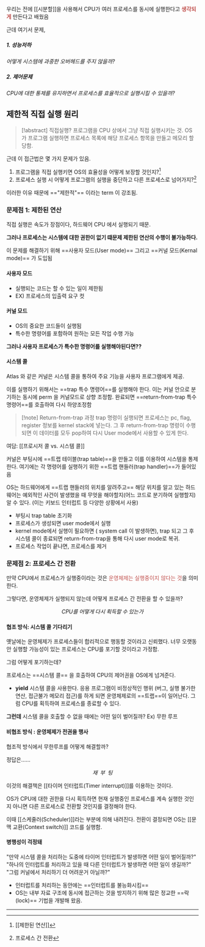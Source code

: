 
우리는 전에 [[시분할]]을 사용해서 CPU가 여러 프로세스를 동시에 실행한다고 **<font color="#c0504d">생각되게</font>** 만든다고 배웠음

근데 여기서 문제,

##### 1. 성능저하
*어떻게 시스템에 과중한 오버헤드를 주지 않을까?*
##### 2. 제어문제
*CPU에 대한 통제를 유지하면서 프로세스를 효율적으로 실행시킬 수 있을까?*

## 제한적 직접 실행 원리

> [!abstract] 직접실행?
> 프로그램을 CPU 상에서 그냥 직접 실행시키는 것.
> OS 가 프로그램 실행하면 프로세스 목록에 해당 프로세스 항목을 만들고 메모리 할당함.

근데 이 접근법은 몇 가지 문제가 있음.
1. 프로그램을 직접 실행키면 OS의 효율성을 어떻게 보장할 것인지?[^1]
2. 프로세스 실행 시 어떻게 프로그램의 실행을 중단하고 다른 프로세스로 넘어가지?[^2]

이러한 이유 때문에 =="제한적"== 이라는 term 이 강조됨.

### 문제점 1: 제한된 연산

직접 실행은 속도가 장점이다, 하드웨어 CPU 에서 실행되기 때문.

**그러나 프로세스는 시스템에 대한 권한이 없기 떄문제 제한된 연산의 수행이 불가능하다.**

이 문제를 해결하기 위해 ==사용자 모드(User mode)== 그리고 ==커널 모드(Kernal mode)== 가 도입됨

#### 사용자 모드
- 실행되는 코드는 할 수 있는 일이 제한됨
- EX) 프로세스의 입출력 요구 컷

#### 커널 모드
- OS의 중요한 코드들이 실행됨
- 특수한 명령어를 포함하여 원하는 모든 작업 수행 가능

**그러나 사용자 프로세스가 특수한 명령어를 실행해야된다면??**

#### 시스템 콜
Atlas 와 같은 커널은 시스템 콜을 통하여 주요 기능을 사용자 프로그램에게 제공.

이를 실행하기 위해서는 ==trap 특수 명령어==를 실행해야 한다.
이는 커널 안으로 분기하는 동시에 perm 을 커널모드로 상향 조정함.
완료되면 ==return-from-trap 특수 명령어==를 호출하여 다시 하양조정함

> [!note] Return-from-trap 과정
> trap 명령이 실행되면 프로세스는 pc, flag, register 정보를 kernel stack에 넣는다.
> 그 후 return-from-trap 명령이 수행되면 이 데이터를 모두 pop하여 다시 User mode에서 사용할 수 있게 한다.

여담: [[프로시저 콜 vs. 시스템 콜]]

커널은 부팅시에 ==트랩 테이블(trap table)==을 만들고 이를 이용하여 시스템을 통제한다.
여기에는 각 명령어를 실행하기 위한 ==트랩 핸들러(trap handler)==가 들어있음

OS는 하드웨어에게 ==트랩 핸들러의 위치를 알려주고== 해당 위치를 알고 있는 하드웨어는 예외적인 사건이 발생했을 때 무엇을 해야할지(어느 코드로 분기하여 실행할지) 알 수 있다.
(이는 키보드 인터럽트 등 다양한 상황에서 사용)

- 부팅시 trap table 초기화
- 프로세스가 생성되면 user mode에서 실행
- kernel mode에서 실행이 필요하면 ( system call 이 발생하면), trap 되고 그 후 시스템 콜이 종료되면 return-from-trap을 통해 다시 user mode로 복귀.
- 프로세스 작업이 끝나면, 프로세스를 제거

### 문제점 2: 프로세스 간 전환

만약 CPU에서 프로세스가 실행중이라는 것은 <font color="#c0504d">운영체제는 실행중이지 않다는 것</font>을 의미한다.

그렇다면, 운영체제가 실행되지 않는데 어떻게 프로세스 간 전환을 할 수 있을까?

$$CPU를\; 어떻게\; 다시\; 획득할\; 수\; 있는가$$

#### 협조 방식: 시스템 콜 기다리기
옛날에는 운영체제가 프로세스들이 합리적으로 행동할 것이라고 신뢰했다. 
너무 오랫동안 실행할 가능성이 있는 프로세스는 CPU를 포기할 것이라고 가정함.

그럼 어떻게 포기하는데?

프로세스는 ==시스템 콜== 을 호출하여 CPU의 제어권을 OS에게 넘겨준다.
- **yield** 시스템 콜을 사용한다.
응용 프로그램이 비정상적인 행위 (버그, 실행 불가한 연산, 접근불가 메모리 접근)를 하게 되면 운영체제로의 ==트랩==이 일어난다. 
그럼 CPU를 획득하여 프로세스를 종료할 수 있다.

**그런데** 시스템 콜을 호출할 수 없을 때에는 어떤 일이 벌어질까? 
Ex) 무한 루프

#### 비협조 방식 : 운영체제가 전권을 행사
협조적 방식에서 무한루프를 어떻게 해결할까?

정답은......



$$재 \;\;부\;\; 팅$$

이것의 해결책은 [[타이머 인터럽트(Timer interrupt)]]를 이용하는 것이다.

OS가 CPU에 대한 권한을 다시 획득하면 현재 실행중인 프로세스를 계속 실행한 것인지 아니면 다른 프로세스로 전환할 것인지를 결정해야 한다.

이때 [[스케줄러(Scheduler)]]라는 부분에 의해 내려진다.
전환이 결정되면 OS는 [[문맥 교환(Context switch)]] 코드를 실행함.

#### 병행성이 걱정돼
"만약 시스템 콜을 처리하는 도중에 타이머 인터럽트가 발생하면 어떤 일이 벌어질까?"
"하나의 인터럽트를 처리하고 있을 때 다른 인터럽트가 발생하면 어떤 일이 생길까?"
"그럼 커널에서 처리하기 더 어려운거 아닐까?"

- 인터럽트를 처리하는 동안에는 ==인터럽트를 불능화시킴==
- OS는 내부 자료 구조에 동시에 접근하는 것을 방지하기 위해 많은 정교한 ==락(lock)== 기법을 개발해 왔음.

---

[^1]: [[제한된 연산]]
[^2]: 프로세스 간 전환